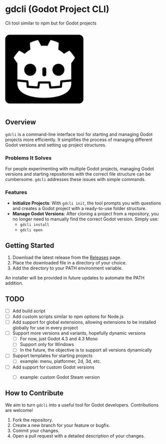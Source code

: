 # gdcli (Godot Project CLI)

Cli tool similar to npm but for Godot projects

![Icon](<icon.png>)

## Overview

`gdcli` is a command-line interface tool for starting and managing Godot projects more efficiently. It simplifies the process of managing different Godot versions and setting up project structures.

### Problems It Solves

For people experimenting with multiple Godot projects, managing Godot versions and starting repositories with the correct file structure can be cumbersome. `gdcli` addresses these issues with simple commands.

### Features

- **Initialize Projects**: With `gdcli init`, the tool prompts you with questions and creates a Godot project with a ready-to-use folder structure.
- **Manage Godot Versions**: After cloning a project from a repository, you no longer need to manually find the correct Godot version. Simply use:
  - `gdcli install`
  - `gdcli open`

## Getting Started

1. Download the latest release from the [Releases](https://github.com/IgorBayerl/gdcli/releases) page.
2. Place the downloaded file in a directory of your choice.
3. Add the directory to your PATH environment variable.

An installer will be provided in future updates to automate the PATH addition.

## TODO

- [ ] Add build script
- [ ] Add custom scripts similar to npm options for Node.js
- [ ] Add support for global extensions, allowing extensions to be installed globally for use in every project
- [ ] Support more versions and variants, hopefully dynamic versions
  - [ ] For now, just Godot 4.3 and 4.3 Mono
  - [ ] Support only for Windows
  - [ ] In the future, the objective is to support all versions dynamically
- [ ] Support templates for starting projects
  - [ ] example: menu, platformer, 2d, 3d, etc.
- [ ] Add support for custom Godot versions
  - [ ] example: custom Godot Steam version


## How to Contribute

We aim to turn `gdcli` into a useful tool for Godot developers. Contributions are welcome!

1. Fork the repository.
2. Create a new branch for your feature or bugfix.
3. Commit your changes.
4. Open a pull request with a detailed description of your changes.

